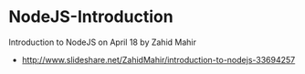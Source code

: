 NodeJS-Introduction
===================

Introduction to NodeJS on April 18 by Zahid Mahir

- http://www.slideshare.net/ZahidMahir/introduction-to-nodejs-33694257
